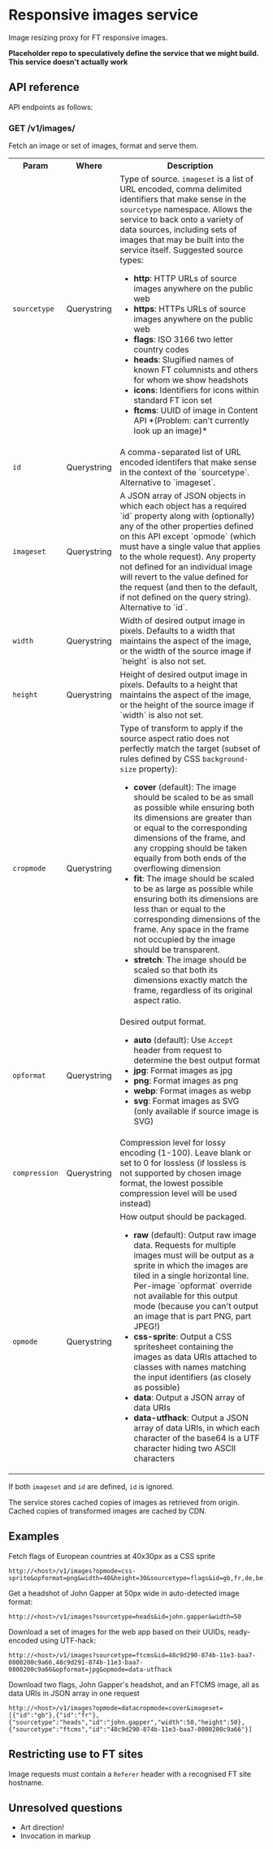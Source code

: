 # Responsive images service

Image resizing proxy for FT responsive images.

**Placeholder repo to speculatively define the service that we might build.  This service doesn't actually work**

## API reference

API endpoints as follows:

### GET /v1/images/

Fetch an image or set of images, format and serve them.

<table class='o-techdocs-table'>
  <tr>
    <th>Param</th><th>Where</th><th>Description</th>
  </tr><tr>
    <td><code>sourcetype</code></td>
    <td>Querystring</td>
    <td>
	    Type of source.  <code>imageset</code> is a list of URL encoded, comma delimited identifiers that make sense in the <code>sourcetype</code> namespace.  Allows the service to back onto a variety of data sources, including sets of images that may be built into the service itself.  Suggested source types:
	    <ul>
	    	<li><strong>http</strong>: HTTP URLs of source images anywhere on the public web</li>
	    	<li><strong>https</strong>: HTTPs URLs of source images anywhere on the public web</li>
	    	<li><strong>flags</strong>: ISO 3166 two letter country codes</li>
	    	<li><strong>heads</strong>: Slugified names of known FT columnists and others for whom we show headshots</li>
	    	<li><strong>icons</strong>: Identifiers for icons within standard FT icon set</li>
	    	<li><strong>ftcms</strong>: UUID of image in Content API *(Problem: can't currently look up an image)*</li>
		</ul>
	</td>
  </tr><tr>
    <td><code>id</code></td>
    <td>Querystring</td>
    <td>A comma-separated list of URL encoded identifers that make sense in the context of the `sourcetype`.  Alternative to `imageset`.</td>
  </tr><tr>
    <td><code>imageset</code></td>
    <td>Querystring</td>
    <td>A JSON array of JSON objects in which each object has a required `id` property along with (optionally) any of the other properties defined on this API except `opmode` (which must have a single value that applies to the whole request).  Any property not defined for an individual image will revert to the value defined for the request (and then to the default, if not defined on the query string).  Alternative to `id`.</td>
  </tr><tr>
    <td><code>width</code></td>
    <td>Querystring</td>
    <td>Width of desired output image in pixels.  Defaults to a width that maintains the aspect of the image, or the width of the source image if `height` is also not set.</td>
  </tr><tr>
    <td><code>height</code></td>
    <td>Querystring</td>
    <td>Height of desired output image in pixels.  Defaults to a height that maintains the aspect of the image, or the height of the source image if `width` is also not set.</td>
  </tr><tr>
    <td><code>cropmode</code></td>
    <td>Querystring</td>
    <td>
    	Type of transform to apply if the source aspect ratio does not perfectly match the target (subset of rules defined by CSS <code>background-size</code> property):
    	<ul>
    		<li><strong>cover</strong> (default): The image should be scaled to be as small as possible while ensuring both its dimensions are greater than or equal to the corresponding dimensions of the frame, and any cropping should be taken equally from both ends of the overflowing dimension</li>
    		<li><strong>fit</strong>: The image should be scaled to be as large as possible while ensuring both its dimensions are less than or equal to the corresponding dimensions of the frame.  Any space in the frame not occupied by the image should be transparent.</li>
    		<li><strong>stretch</strong>: The image should be scaled so that both its dimensions exactly match the frame, regardless of its original aspect ratio.</li>
    	</ul>
    </td>
  </tr><tr>
    <td><code>opformat</code></td>
    <td>Querystring</td>
    <td>
    	Desired output format.
    	<ul>
    		<li><strong>auto</strong> (default): Use <code>Accept</code> header from request to determine the best output format</li>
    		<li><strong>jpg</strong>: Format images as jpg</li>
    		<li><strong>png</strong>: Format images as png</li>
    		<li><strong>webp</strong>: Format images as webp</li>
    		<li><strong>svg</strong>: Format images as SVG (only available if source image is SVG)</li>
    	</ul>
    </td>
  </tr><tr>
    <td><code>compression</code></td>
    <td>Querystring</td>
    <td>Compression level for lossy encoding  (1-100). Leave blank or set to 0 for lossless (if lossless is not supported by chosen image format, the lowest possible compression level will be used instead)</td>
  </tr><tr>
    <td><code>opmode</code></td>
    <td>Querystring</td>
    <td>
    	How output should be packaged.
    	<ul>
    		<li><strong>raw</strong> (default): Output raw image data.  Requests for multiple images must will be output as a sprite in which the images are tiled in a single horizontal line. Per-image `opformat` override not available for this output mode (because you can't output an image that is part PNG, part JPEG!)</li>
    		<li><strong>css-sprite</strong>: Output a CSS spritesheet containing the images as data URIs attached to classes with names matching the input identifiers (as closely as possible)</li>
    		<li><strong>data</strong>: Output a JSON array of data URIs</li>
    		<li><strong>data-utfhack</strong>: Output a JSON array of data URIs, in which each character of the base64 is a UTF character hiding two ASCII characters</li>
    	</ul>
    </td>
  </tr>
</table>

If both `imageset` and `id` are defined, `id` is ignored.

The service stores cached copies of images as retrieved from origin.  Cached copies of transformed images are cached by CDN.

## Examples

Fetch flags of European countries at 40x30px as a CSS sprite

    http://<host>/v1/images?opmode=css-sprite&opformat=png&width=40&height=30&sourcetype=flags&id=gb,fr,de,be,es,fi,hu,it,je,lt,no,pl,se

Get a headshot of John Gapper at 50px wide in auto-detected image format:

	http://<host>/v1/images?sourcetype=heads&id=john.gapper&width=50

Download a set of images for the web app based on their UUIDs, ready-encoded using UTF-hack:

	http://<host>/v1/images?sourcetype=ftcms&id=48c9d290-874b-11e3-baa7-0800200c9a66,48c9d291-874b-11e3-baa7-0800200c9a66&opformat=jpg&opmode=data-utfhack

Download two flags, John Gapper's headshot, and an FTCMS image, all as data URIs in JSON array in one request

    http://<host>/v1/images?opmode=datacropmode=cover&imageset=[{"id":"gb"},{"id":"fr"},{"sourcetype":"heads","id":"john.gapper","width":50,"height":50},{"sourcetype":"ftcms","id":"48c9d290-874b-11e3-baa7-0800200c9a66"}]

## Restricting use to FT sites

Image requests must contain a `Referer` header with a recognised FT site hostname.

## Unresolved questions

* Art direction!
* Invocation in markup

